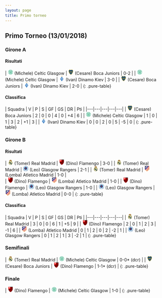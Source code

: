 ```yaml
---
layout: page
title: Primo torneo
---
```


<link rel="stylesheet" href="https://unpkg.com/purecss@1.0.0/build/pure-min.css" integrity="sha384-nn4HPE8lTHyVtfCBi5yW9d20FjT8BJwUXyWZT9InLYax14RDjBj46LmSztkmNP9w" crossorigin="anonymous">

## Primo Torneo (13/01/2018)

### Girone A

#### Risultati

| <img src="/thumb/celtic.png" width="18"> (Michele) Celtic Glasgow | <img src="/thumb/boca.png" width="18"> (Cesare) Boca Juniors    | 0-2 |
| <img src="/thumb/celtic.png" width="18"> (Michele) Celtic Glasgow | <img src="/thumb/dinamo.png" width="18"> (Ivan) Dinamo Kiev   | 3-0 |
| <img src="/thumb/boca.png" width="18"> (Cesare) Boca Juniors | <img src="/thumb/dinamo.png" width="18"> (Ivan) Dinamo Kiev    | 2-0 |
{: .pure-table}

#### Classifica

| Squadra | V | P | S | GF | GS | DR | Pti |
|---|---|---|---|---|
| <img src="/thumb/boca.png" width="18"> (Cesare) Boca Juniors | 2 | 0 | 0 | 4 | 0 | +4 | 6 |
| <img src="/thumb/celtic.png" width="18"> (Michele) Celtic Glasgow | 1 | 0 | 1 | 3 | 2 | +1 | 3 |
| <img src="/thumb/dinamo.png" width="18"> (Ivan) Dinamo Kiev | 0 | 0 | 2 | 0 | 5 | -5 | 0 |
{: .pure-table}

### Girone B

#### Risultati

| <img src="/thumb/real.png" width="18"> (Tomer) Real Madrid | <img src="/thumb/flamengo.png" width="18"> (Dino) Flamengo   | 3-0 |
| <img src="/thumb/real.png" width="18"> (Tomer) Real Madrid | <img src="/thumb/rangers.png" width="18"> (Leo) Glasgow Rangers    | 2-1 |
| <img src="/thumb/real.png" width="18"> (Tomer) Real Madrid | <img src="/thumb/atletico.png" width="18"> (Lomba) Atletico Madrid  | 1-0 |	
| <img src="/thumb/flamengo.png" width="18"> (Dino) Flamengo | <img src="/thumb/atletico.png" width="18"> (Lomba) Atletico Madrid     | 1-0 |
| <img src="/thumb/flamengo.png" width="18"> (Dino) Flamengo | <img src="/thumb/rangers.png" width="18"> (Leo) Glasgow Rangers    | 1-0 |
| <img src="/thumb/rangers.png" width="18"> (Leo) Glasgow Rangers | <img src="/thumb/atletico.png" width="18"> (Lomba) Atletico Madrid   | 0-0 |
{: .pure-table}

#### Classifica

| Squadra | V | P | S | GF | GS | DR | Pti |
|---|---|---|---|---|
| <img src="/thumb/real.png" width="18"> (Tomer) Real Madrid | 3 | 0 | 0 | 6 | 1 | +5 | 9 |
| <img src="/thumb/flamengo.png" width="18"> (Dino) Flamengo | 2 | 0 | 1 | 2 | 3 | -1 | 6 |
| <img src="/thumb/atletico.png" width="18"> (Lomba) Atletico Madrid | 0 | 1 | 2 | 0 | 2 | -2 | 1 |
| <img src="/thumb/rangers.png" width="18"> (Leo) Glasgow Rangers | 0 | 1 | 2 | 1 | 3 | -2 | 1 |
{: .pure-table}

### Semifinali

| <img src="/thumb/real.png" width="18"> (Tomer) Real Madrid | <img src="/thumb/celtic.png" width="18"> (Michele) Celtic Glasgow | 0-0* (dcr) |
| <img src="/thumb/boca.png" width="18"> (Cesare) Boca Juniors | <img src="/thumb/flamengo.png" width="18"> (Dino) Flamengo  | 1-1* (dcr)  |
{: .pure-table}

### Finale

| <img src="/thumb/flamengo.png" width="18"> (Dino) Flamengo | <img src="/thumb/celtic.png" width="18"> (Michele) Celtic Glasgow | 1-0 |
{: .pure-table}
